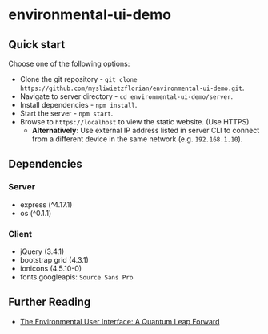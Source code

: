 # environmental-ui-demo

## Quick start

Choose one of the following options:

- Clone the git repository - `git clone https://github.com/mysliwietzflorian/environmental-ui-demo.git`.
- Navigate to server directory - `cd environmental-ui-demo/server`.
- Install dependencies - `npm install`.
- Start the server - `npm start`.
- Browse to `https://localhost` to view the static website. (Use HTTPS)
    - **Alternatively**: Use external IP address listed in server CLI to connect from a different device in the same network (e.g. `192.168.1.10`).

## Dependencies

### Server
- express (^4.17.1)
- os (^0.1.1)

### Client
- jQuery (3.4.1)
- bootstrap grid (4.3.1)
- ionicons (4.5.10-0)
- fonts.googleapis: `Source Sans Pro`

## Further Reading

- [The Environmental User Interface: A Quantum Leap Forward](https://bobburrough.com/public/post/environmentally_lit_interface_a_quantum_leap_forward/)
